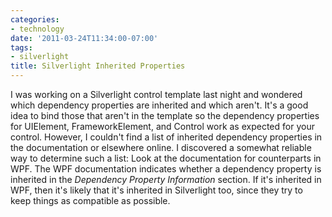 ```yaml
---
categories:
- technology
date: '2011-03-24T11:34:00-07:00'
tags:
- silverlight
title: Silverlight Inherited Properties
---
```


I was working on a Silverlight control template last night and wondered which dependency properties are inherited and which aren't. It's a good idea to bind those that aren't in the template so the dependency properties for UIElement, FrameworkElement, and Control work as expected for your control. However, I couldn't find a list of inherited dependency properties in the documentation or elsewhere online. I discovered a somewhat reliable way to determine such a list: Look at the documentation for counterparts in WPF. The WPF documentation indicates whether a dependency property is inherited in the *Dependency Property Information* section. If it's inherited in WPF, then it's likely that it's inherited in Silverlight too, since they try to keep things as compatible as possible.
